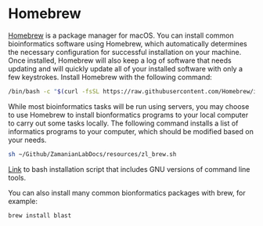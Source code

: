 # Homebrew

[Homebrew](https://brew.sh) is a package manager for macOS. You can install common bioinformatics software using Homebrew, which automatically determines the necessary configuration for successful installation on your machine. Once installed, Homebrew will also keep a log of software that needs updating and will quickly update all of your installed software with only a few keystrokes. Install Homebrew with the following command:

``` bash
/bin/bash -c "$(curl -fsSL https://raw.githubusercontent.com/Homebrew/install/HEAD/install.sh)"
```

While most bioinformatics tasks will be run using servers, you may choose to use Homebrew to install bionformatics programs to your local computer to carry out some tasks locally. The following command installs a list of informatics programs to your computer, which should be modified based on your needs.

``` bash
sh ~/Github/ZamanianLabDocs/resources/zl_brew.sh
```
[Link](https://raw.githubusercontent.com/zamanianlab/ZamanianLabDocs/master/resources/zl_brew.sh) to bash installation script that includes GNU versions of command line tools.

You can also install many common bionformatics packages with brew, for example:

``` bash
brew install blast
```
